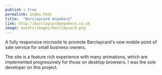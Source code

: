 ```yaml
---
publish : true
permalink: index.html
title:  "Barclaycard Anywhere"
link: http://barclaycardanywhere.co.uk
image: assets/images/barclaycard.png
---
```


A fully responsive microsite to promote Barclaycard's new mobile point of sale service for small business owners.

The site is a feature rich experience with many animations, which are implemented progressively for those on desktop browsers. I was the sole developer on this project.